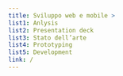 ```yaml
---
title: Sviluppo web e mobile >
list1: Anlysis
list2: Presentation deck
list3: Stato dell’arte
list4: Prototyping
list5: Development
link: /
---
```






